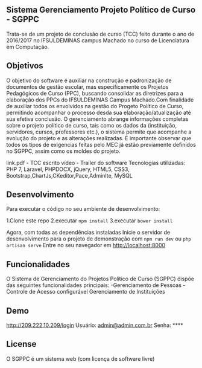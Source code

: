 ## Sistema Gerenciamento Projeto Político de Curso - SGPPC

  Trata-se de um projeto de conclusão de curso (TCC) feito durante o ano de 2016/2017 no IFSULDEMINAS campus Machado no curso de Licenciatura em Computação.

## Objetivos
  
  O objetivo do software é auxiliar na construção e padronização de documentos de gestão escolar, mas especificamente os Projetos Pedagógicos de Curso (PPC), buscando consolidar as diretrizes para a elaboração dos PPCs do IFSULDEMINAS Campus Machado.Com finalidade de auxiliar todos os envolvidos na gestão do Progeto Político de Curso, permitindo acompanhar o processo desda sua elaboração/atualização até sua efetiva conclusão.  O gerenciamento abrange informações completas sobre o projeto político de curso, tais como os dados da (instituição, servidores, cursos, professores etc.), o sistema permite que acompanhe a evolução do projeto e as alterações realizadas. É importante observar que todos os tipos de exigencias feitas pelo MEC já estão previamente definidos no SGPPC, assim como os moldes do projeto.

link.pdf - TCC escrito
vídeo - Trailer do software
Tecnologias utilizadas: PHP 7, Laravel, PHPDOCX, jQuery, HTML5, CSS3, Bootstrap,ChartJs,CKeditor,Pace,Adminlte, MySQL

## Desenvolvimento
Para executar o código no seu ambiente de desenvolvimento:

1.Clone este repo
2.executar `npm install`
3.executar `bower install`

Agora, com todas as dependências instaladas
Inicie o servidor de desenvolvimento para o projeto de demonstração com `npm run dev` ou `php artisan serve`
Entre no seu navegador em [http://localhost:8000](http://localhost:8000)

## Funcionalidades
O Sistema de Gerenciamento do Projetos Político de Curso (SGPPC) dispõe das seguintes funcionalidades principais:
-Gerenciamento de Pessoas
-Controle de Acesso configurável
Gerenciamento de Instituições

## Demo
http://209.222.10.209/login
Usuário: admin@admin.com.br
Senha: ****

## License
O SGPPC é um sistema web (com licença de software livre)
